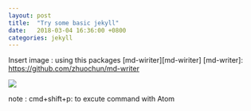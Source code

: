 ```yaml
---
layout: post
title:  "Try some basic jekyll"
date:   2018-03-04 16:36:00 +0800
categories: jekyll
---
```


Insert image : using this packages [md-wiriter][md-wiriter]
[md-writer]: https://github.com/zhuochun/md-writer

![](images/2018/03/girl.png)

note : cmd+shift+p: to excute command with Atom
